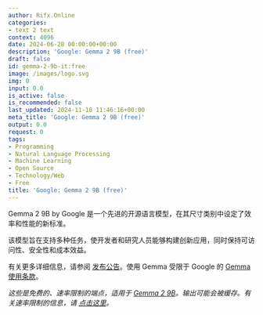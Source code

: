 ```yaml
---
author: Rifx.Online
categories:
- text 2 text
context: 4096
date: 2024-06-28 00:00:00+00:00
description: 'Google: Gemma 2 9B (free)'
draft: false
id: gemma-2-9b-it:free
image: /images/logo.svg
img: 0
input: 0.0
is_active: false
is_recommended: false
last_updated: 2024-11-18 11:46:16+00:00
meta_title: 'Google: Gemma 2 9B (free)'
output: 0.0
request: 0
tags:
- Programming
- Natural Language Processing
- Machine Learning
- Open Source
- Technology/Web
- Free
title: 'Google: Gemma 2 9B (free)'
---
```







Gemma 2 9B by Google 是一个先进的开源语言模型，在其尺寸类别中设定了效率和性能的新标准。

该模型旨在支持多种任务，使开发者和研究人员能够构建创新应用，同时保持可访问性、安全性和成本效益。

有关更多详细信息，请参阅 [发布公告](https://blog.google/technology/developers/google-gemma-2/)。使用 Gemma 受限于 Google 的 [Gemma 使用条款](https://ai.google.dev/gemma/terms)。

_这些是免费的、速率限制的端点，适用于 [Gemma 2 9B](/google/gemma-2-9b-it)。输出可能会被缓存。有关速率限制的信息，请 [点击这里](/docs/limits)。_

